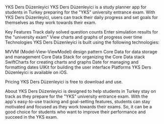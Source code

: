 YKS Ders Düzenleyici
YKS Ders Düzenleyici is a study planner app for students in Turkey preparing for the "YKS" university entrance exam. With YKS Ders Düzenleyici, users can track their daily progress and set goals for themselves as they work towards their exam.

Key Features
Track daily solved question counts
Enter simulation results for the "university exam"
View charts and graphs of progress over time
Technologies
YKS Ders Düzenleyici is built using the following technologies:

MVVM (Model-View-ViewModel) design pattern
Core Data for data storage and management
Core Data Stack for organizing the Core Data stack
SwiftCharts for creating charts and graphs
Date for managing and formatting dates
UIKit for building the user interface
Platforms
YKS Ders Düzenleyici is available on iOS.

Pricing
YKS Ders Düzenleyici is free to download and use.

About
YKS Ders Düzenleyici is designed to help students in Turkey stay on track as they prepare for the "YKS" university entrance exam. With the app's easy-to-use tracking and goal-setting features, students can stay motivated and focused as they work towards their exams. So, it can be a good choice for students who want to improve their performance and succeed in the YKS exam.
